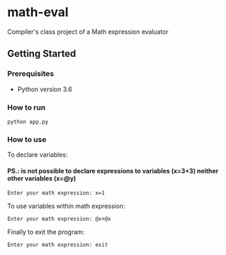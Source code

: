 # math-eval
Compiler's class project of a Math expression evaluator

## Getting Started

### Prerequisites

* Python version 3.6

### How to run
```
python app.py
```

### How to use

To declare variables:

#### PS.: is not possible to declare expressions to variables (x=3+3) neither other variables (x=@y)

```
Enter your math expression: x=1
```

To use variables within math expression:
```
Enter your math expression: @x+@x
```

Finally to exit the program:
```
Enter your math expression: exit
```